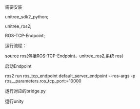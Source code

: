 需要安装

unitree_sdk2_python;

unitree_ros2;

ROS-TCP-Endpoint;

运行流程：

source ros(包括ROS-TCP-Endpoint，unitree_ros2,系统 ros）


启动Endpoint

ros2 run ros_tcp_endpoint default_server_endpoint --ros-args -p ros__parameters.ros_tcp_port:=10000


运行对应的bridge.py


运行unity
